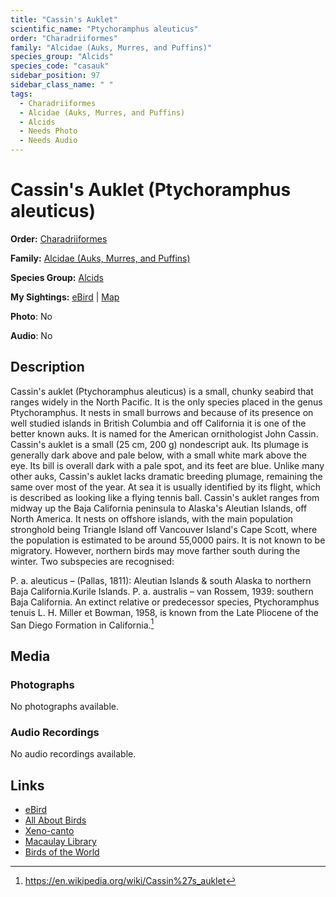 ```yaml
---
title: "Cassin's Auklet"
scientific_name: "Ptychoramphus aleuticus"
order: "Charadriiformes"
family: "Alcidae (Auks, Murres, and Puffins)"
species_group: "Alcids"
species_code: "casauk"
sidebar_position: 97
sidebar_class_name: " "
tags: 
  - Charadriiformes
  - Alcidae (Auks, Murres, and Puffins)
  - Alcids
  - Needs Photo
  - Needs Audio
---
```


# Cassin's Auklet (Ptychoramphus aleuticus)

**Order:** [Charadriiformes](/tags/charadriiformes)

**Family:** [Alcidae (Auks, Murres, and Puffins)](/tags/alcidae-auks-murres-and-puffins)

**Species Group:** [Alcids](/tags/alcids)

**My Sightings:** [eBird](https://ebird.org/lifelist?r=world&time=life&spp=casauk) | [Map](/map?species_code=casauk)

**Photo**: No 

**Audio**: No

## Description
Cassin's auklet (Ptychoramphus aleuticus) is a small, chunky seabird that ranges widely in the North Pacific. It is the only species placed in the genus Ptychoramphus. It nests in small burrows and because of its presence on well studied islands in British Columbia and off California it is one of the better known auks. It is named for the American ornithologist John Cassin.
Cassin's auklet is a small (25 cm, 200 g) nondescript auk. Its plumage is generally dark above and pale below, with a small white mark above the eye. Its bill is overall dark with a pale spot, and its feet are blue. Unlike many other auks, Cassin's auklet lacks dramatic breeding plumage, remaining the same over most of the year. At sea it is usually identified by its flight, which is described as looking like a flying tennis ball.
Cassin's auklet ranges from midway up the Baja California peninsula to Alaska's Aleutian Islands, off North America. It nests on offshore islands, with the main population stronghold being Triangle Island off Vancouver Island's Cape Scott, where the population is estimated to be around 55,0000 pairs. It is not known to be migratory. However, northern birds may move farther south during the winter.
Two subspecies are recognised:

P. a. aleuticus – (Pallas, 1811): Aleutian Islands & south Alaska to northern Baja California.Kurile Islands.
P. a. australis – van Rossem, 1939: southern Baja California.
An extinct relative or predecessor species, Ptychoramphus tenuis L. H. Miller et Bowman, 1958, is known from the Late Pliocene of the San Diego Formation in California.[^1]

[^1]: https://en.wikipedia.org/wiki/Cassin%27s_auklet

## Media
### Photographs
No photographs available.

### Audio Recordings
No audio recordings available.

## Links
* [eBird](https://ebird.org/species/casauk) 
* [All About Birds](https://www.allaboutbirds.org/guide/casauk) 
* [Xeno-canto](https://www.xeno-canto.org/species/ptychoramphus-aleuticus) 
* [Macaulay Library](https://search.macaulaylibrary.org/catalog?taxonCode=casauk&sort=rating_rank_desc)
* [Birds of the World](https://birdsoftheworld.org/bow/species/casauk)
